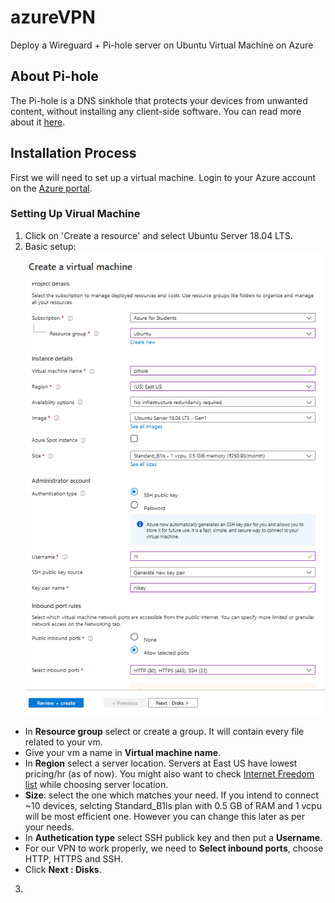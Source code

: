 # azureVPN
Deploy a Wireguard + Pi-hole server on Ubuntu Virtual Machine on Azure

## About Pi-hole
The Pi-hole is a DNS sinkhole that protects your devices from unwanted content, without installing any client-side software. You can read more about it [here](https://docs.pi-hole.net/).

## Installation Process
First we will need to set up a virtual machine.
Login to your Azure account on the [Azure portal](https://portal.azure.com).

### Setting Up Virual Machine
1. Click on 'Create a resource' and select Ubuntu Server 18.04 LTS.
2. Basic setup: 
![Basic setup](/images/basics.png)
* In **Resource group** select or create a group. It will contain every file related to your vm.
* Give your vm a name in **Virtual machine name**.
* In **Region** select a server location. Servers at East US have lowest pricing/hr (as of now). You might also want to check [Internet Freedom list](https://www.statista.com/statistics/272533/degree-of-internet-freedom-in-selected-countries/) while choosing server location.
* **Size**: select the one which matches your need. If you intend to connect ~10 devices, selcting Standard_B1ls plan with 0.5 GB of RAM and 1 vcpu will be most efficient one. However you can change this later as per your needs.
* In **Authetication type** select SSH publick key and then put a **Username**.
* For our VPN to work properly, we need to **Select inbound ports**, choose HTTP, HTTPS and SSH.
* Click **Next : Disks**.
3. 